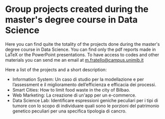 # Group projects created during the master's degree course in Data Science

Here you can find quite the totality of the projects done during the master's degree course in Data Science.
You can find only the pdf reports made in LaTeX or the PowerPoint presentations.
To have access to codes and other materials you can send me an email at m.fratello@campus.unimib.it

Here a list of the projects and a short description:
- Information System: Un caso di studio per la modellazione e per l’assessment e il miglioramento dell’efficienza e efficacia dei processi.
- Smart Cities: How to limit food waste in the city of Bilbao.
- Web Marketing: La creazione di un'app per un e-commerce.
- Data Science Lab: Identificare espressioni geniche peculiari per i tipi di tumore con lo scopo di individuare quali sono le porzioni del patrimonio genetico peculiari per una specifica tipologia di cancro.




